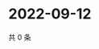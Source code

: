 # 2022-09-12

共 0 条

<!-- BEGIN WEIBO -->
<!-- 最后更新时间 Mon Sep 12 2022 03:13:25 GMT+0800 (China Standard Time) -->

<!-- END WEIBO -->
